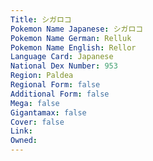 ```yaml
---
﻿Title: シガロコ
Pokemon Name Japanese: シガロコ
Pokemon Name German: Relluk
Pokemon Name English: Rellor
Language Card: Japanese
National Dex Number: 953
Region: Paldea
Regional Form: false
Additional Form: false
Mega: false
Gigantamax: false
Cover: false
Link: 
Owned: 
---
```

